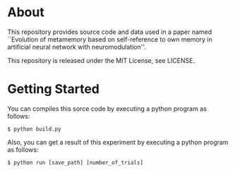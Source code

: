 # About

This repository provides source code and data used in a paper named ``Evolution of metamemory based on self-reference to own memory in artificial neural network with neuromodulation''.

This repository is released under the MIT License, see LICENSE.

# Getting Started

You can compiles this sorce code by executing a python program as follows:

```shell
$ python build.py
```

Also, you can get a result of this experiment by executing a python program as follows:

```shell
$ python run [save_path] [number_of_trials]
```